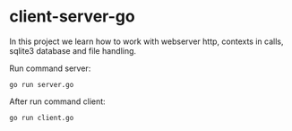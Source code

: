 # client-server-go

In this project we learn how to work with webserver http, contexts in calls, sqlite3 database and file handling.

Run command server:

    go run server.go

After run command client:

    go run client.go